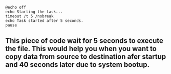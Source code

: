 ```
@echo off
echo Starting the task...
timeout /t 5 /nobreak
echo Task started after 5 seconds.
pause
```
**This piece of code wait for 5 seconds to execute the file. This would help you when you want to copy data from source to destination afer startup and 40 seconds later due to system bootup.**
---
